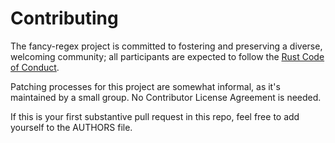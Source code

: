 # Contributing

The fancy-regex project is committed to fostering and preserving a
diverse, welcoming community; all participants are expected to
follow the [Rust Code of Conduct](https://www.rust-lang.org/en-US/conduct.html).

Patching processes for this project are somewhat informal, as it's
maintained by a small group. No Contributor License Agreement is needed.

If this is your first substantive pull  request in this repo, feel free
to add yourself to the AUTHORS file.
